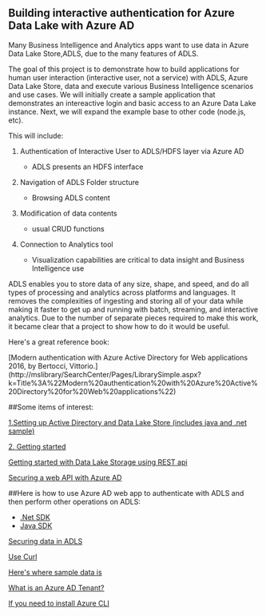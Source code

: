 ## Building interactive authentication for Azure Data Lake with Azure AD

Many Business Intelligence and Analytics apps want to use data in Azure Data Lake Store,ADLS, due to the many features of ADLS.

The goal of this project is to demonstrate how to build applications for human user interaction (interactive user, not a service) with ADLS, Azure Data Lake Store, data and execute various Business Intelligence scenarios and use cases. We will initially create a sample application that demonstrates an intereactive login and basic access to an Azure Data Lake instance.  Next, we will expand the example base to other code (node.js, etc). 

This will include: 

1. Authentication of Interactive User to ADLS/HDFS layer via Azure AD
   - ADLS presents an HDFS interface

2. Navigation of ADLS Folder structure
   - Browsing ADLS content

3. Modification of data contents
   - usual CRUD functions

4. Connection to Analytics tool
   - Visualization capabilities are critical to data insight and Business Intelligence use

ADLS enables you to store data of any size, shape, and speed, and do all types of processing and analytics across platforms and languages. It removes the complexities of ingesting and storing all of your data while making it faster to get up and running with batch, streaming, and interactive analytics. Due to the number of separate pieces required to make this work, it became clear that a project to show how to do it would be useful.

Here's a great reference book:

[Modern authentication with Azure Active Directory for Web applications
2016, by Bertocci, Vittorio.] (http://mslibrary/SearchCenter/Pages/LibrarySimple.aspx?k=Title%3A%22Modern%20authentication%20with%20Azure%20Active%20Directory%20for%20Web%20applications%22)

##Some items of interest:

[1.Setting up Active Directory and Data Lake Store (includes java and .net sample)](https://docs.microsoft.com/en-us/azure/data-lake-store/data-lake-store-end-user-authenticate-using-active-directory )

[2. Getting started](https://docs.microsoft.com/en-us/azure/data-lake-store/data-lake-store-get-started-portal)

[Getting started with Data Lake Storage using REST api](https://docs.microsoft.com/en-us/azure/data-lake-store/data-lake-store-get-started-rest-api )

[Securing a web API with Azure AD](https://github.com/Azure-Samples/active-directory-node-webapi)

##Here is how to use Azure AD web app to authenticate with ADLS and then perform other operations on ADLS:
 - [.Net SDK](https://docs.microsoft.com/en-us/azure/data-lake-store/data-lake-store-get-started-net-sdk)
 - [Java SDK](https://docs.microsoft.com/en-us/azure/data-lake-store/data-lake-store-get-started-java-sdk)

[Securing data in ADLS](https://docs.microsoft.com/en-us/azure/data-lake-store/data-lake-store-secure-data)

[Use Curl](http://curl.haxx.se/)

[Here's where sample data is](https://github.com/MicrosoftBigData/usql/tree/master/Examples/Samples/Data/AmbulanceData)

[What is an Azure AD Tenant?](https://msdn.microsoft.com/en-us/library/azure/jj573650.aspx?#BKMK_WhatIsAnAzureAD)

[If you need to install Azure CLI](https://docs.microsoft.com/en-us/azure/xplat-cli-install)
